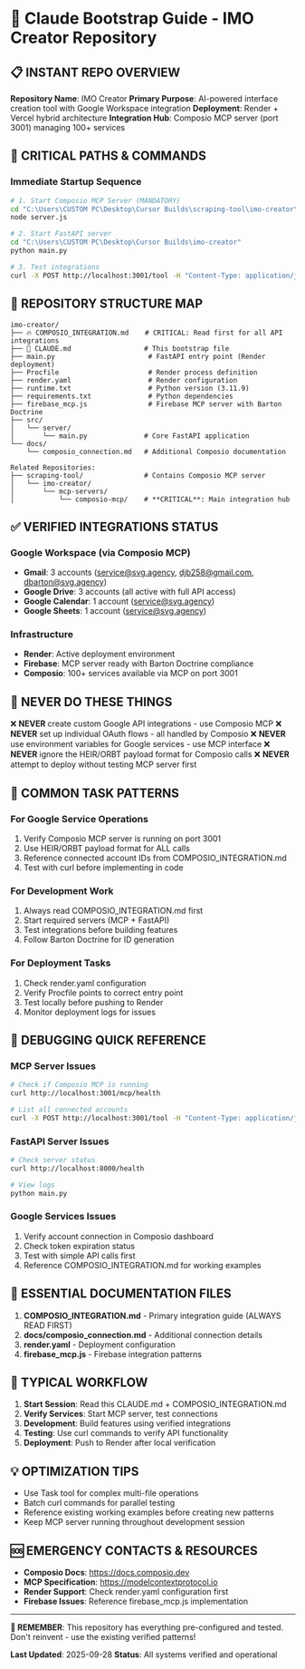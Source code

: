 <!--

# CTB Metadata
# Generated: 2025-10-23T14:32:35.016991
# CTB Version: 1.3.3
# Division: Documentation
# Category: CLAUDE.md
# Compliance: 90%
# HEIR ID: HEIR-2025-10-DOC-CLAUDE-01

-->

# 🚀 Claude Bootstrap Guide - IMO Creator Repository

## 📋 INSTANT REPO OVERVIEW

**Repository Name**: IMO Creator
**Primary Purpose**: AI-powered interface creation tool with Google Workspace integration
**Deployment**: Render + Vercel hybrid architecture
**Integration Hub**: Composio MCP server (port 3001) managing 100+ services

## 🎯 CRITICAL PATHS & COMMANDS

### Immediate Startup Sequence
```bash
# 1. Start Composio MCP Server (MANDATORY)
cd "C:\Users\CUSTOM PC\Desktop\Cursor Builds\scraping-tool\imo-creator\mcp-servers\composio-mcp"
node server.js

# 2. Start FastAPI server
cd "C:\Users\CUSTOM PC\Desktop\Cursor Builds\imo-creator"
python main.py

# 3. Test integrations
curl -X POST http://localhost:3001/tool -H "Content-Type: application/json" -d '{"tool": "get_composio_stats", "data": {}, "unique_id": "HEIR-2025-09-BOOT-01", "process_id": "PRC-BOOT-001", "orbt_layer": 2, "blueprint_version": "1.0"}'
```

## 📁 REPOSITORY STRUCTURE MAP

```
imo-creator/
├── 🔥 COMPOSIO_INTEGRATION.md    # CRITICAL: Read first for all API integrations
├── 🚀 CLAUDE.md                  # This bootstrap file
├── main.py                       # FastAPI entry point (Render deployment)
├── Procfile                      # Render process definition
├── render.yaml                   # Render configuration
├── runtime.txt                   # Python version (3.11.9)
├── requirements.txt              # Python dependencies
├── firebase_mcp.js               # Firebase MCP server with Barton Doctrine
├── src/
│   └── server/
│       └── main.py              # Core FastAPI application
└── docs/
    └── composio_connection.md   # Additional Composio documentation

Related Repositories:
├── scraping-tool/               # Contains Composio MCP server
│   └── imo-creator/
│       └── mcp-servers/
│           └── composio-mcp/    # **CRITICAL**: Main integration hub
```

## ✅ VERIFIED INTEGRATIONS STATUS

### Google Workspace (via Composio MCP)
- **Gmail**: 3 accounts (service@svg.agency, djb258@gmail.com, dbarton@svg.agency)
- **Google Drive**: 3 accounts (all active with full API access)
- **Google Calendar**: 1 account (service@svg.agency)
- **Google Sheets**: 1 account (service@svg.agency)

### Infrastructure
- **Render**: Active deployment environment
- **Firebase**: MCP server ready with Barton Doctrine compliance
- **Composio**: 100+ services available via MCP on port 3001

## 🚨 NEVER DO THESE THINGS

❌ **NEVER** create custom Google API integrations - use Composio MCP
❌ **NEVER** set up individual OAuth flows - all handled by Composio
❌ **NEVER** use environment variables for Google services - use MCP interface
❌ **NEVER** ignore the HEIR/ORBT payload format for Composio calls
❌ **NEVER** attempt to deploy without testing MCP server first

## 🎯 COMMON TASK PATTERNS

### For Google Service Operations
1. Verify Composio MCP server is running on port 3001
2. Use HEIR/ORBT payload format for ALL calls
3. Reference connected account IDs from COMPOSIO_INTEGRATION.md
4. Test with curl before implementing in code

### For Development Work
1. Always read COMPOSIO_INTEGRATION.md first
2. Start required servers (MCP + FastAPI)
3. Test integrations before building features
4. Follow Barton Doctrine for ID generation

### For Deployment Tasks
1. Check render.yaml configuration
2. Verify Procfile points to correct entry point
3. Test locally before pushing to Render
4. Monitor deployment logs for issues

## 🔧 DEBUGGING QUICK REFERENCE

### MCP Server Issues
```bash
# Check if Composio MCP is running
curl http://localhost:3001/mcp/health

# List all connected accounts
curl -X POST http://localhost:3001/tool -H "Content-Type: application/json" -d '{"tool": "manage_connected_account", "data": {"action": "list"}, "unique_id": "HEIR-2025-09-DEBUG-01", "process_id": "PRC-DEBUG-001", "orbt_layer": 2, "blueprint_version": "1.0"}'
```

### FastAPI Server Issues
```bash
# Check server status
curl http://localhost:8000/health

# View logs
python main.py
```

### Google Services Issues
1. Verify account connection in Composio dashboard
2. Check token expiration status
3. Test with simple API calls first
4. Reference COMPOSIO_INTEGRATION.md for working examples

## 📖 ESSENTIAL DOCUMENTATION FILES

1. **COMPOSIO_INTEGRATION.md** - Primary integration guide (ALWAYS READ FIRST)
2. **docs/composio_connection.md** - Additional connection details
3. **render.yaml** - Deployment configuration
4. **firebase_mcp.js** - Firebase integration patterns

## 🔄 TYPICAL WORKFLOW

1. **Start Session**: Read this CLAUDE.md + COMPOSIO_INTEGRATION.md
2. **Verify Services**: Start MCP server, test connections
3. **Development**: Build features using verified integrations
4. **Testing**: Use curl commands to verify API functionality
5. **Deployment**: Push to Render after local verification

## 💡 OPTIMIZATION TIPS

- Use Task tool for complex multi-file operations
- Batch curl commands for parallel testing
- Reference existing working examples before creating new patterns
- Keep MCP server running throughout development session

## 🆘 EMERGENCY CONTACTS & RESOURCES

- **Composio Docs**: https://docs.composio.dev
- **MCP Specification**: https://modelcontextprotocol.io
- **Render Support**: Check render.yaml configuration first
- **Firebase Issues**: Reference firebase_mcp.js implementation

---

**🎯 REMEMBER**: This repository has everything pre-configured and tested. Don't reinvent - use the existing verified patterns!

**Last Updated**: 2025-09-28
**Status**: All systems verified and operational